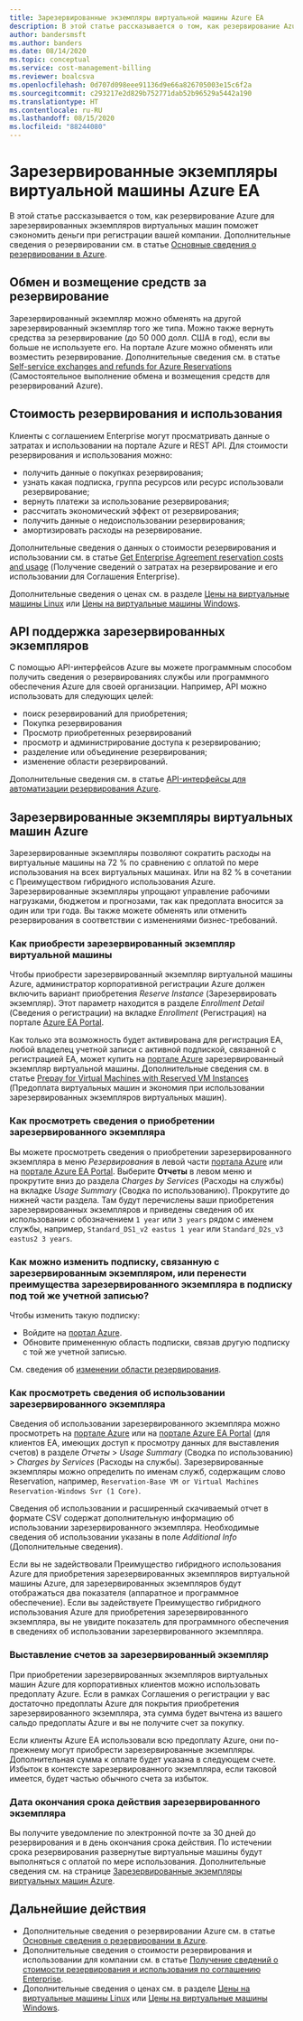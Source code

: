 ```yaml
---
title: Зарезервированные экземпляры виртуальной машины Azure EA
description: В этой статье рассказывается о том, как резервирование Azure для зарезервированных экземпляров виртуальных машин поможет сэкономить деньги при регистрации вашей компании.
author: bandersmsft
ms.author: banders
ms.date: 08/14/2020
ms.topic: conceptual
ms.service: cost-management-billing
ms.reviewer: boalcsva
ms.openlocfilehash: 0d707d098eee91136d9e66a826705003e15c6f2a
ms.sourcegitcommit: c293217e2d829b752771dab52b96529a5442a190
ms.translationtype: HT
ms.contentlocale: ru-RU
ms.lasthandoff: 08/15/2020
ms.locfileid: "88244080"
---
```

# <a name="azure-ea-vm-reserved-instances"></a>Зарезервированные экземпляры виртуальной машины Azure EA

В этой статье рассказывается о том, как резервирование Azure для зарезервированных экземпляров виртуальных машин поможет сэкономить деньги при регистрации вашей компании. Дополнительные сведения о резервировании см. в статье [Основные сведения о резервировании в Azure](../reservations/save-compute-costs-reservations.md).

## <a name="reservation-exchanges-and-refunds"></a>Обмен и возмещение средств за резервирование

Зарезервированный экземпляр можно обменять на другой зарезервированный экземпляр того же типа. Можно также вернуть средства за резервирование (до 50 000 долл. США в год), если вы больше не используете его. На портале Azure можно обменять или возместить резервирование. Дополнительные сведения см. в статье [Self-service exchanges and refunds for Azure Reservations](../reservations/exchange-and-refund-azure-reservations.md) (Самостоятельное выполнение обмена и возмещения средств для резервирований Azure).

## <a name="reservation-costs-and-usage"></a>Стоимость резервирования и использования

Клиенты с соглашением Enterprise могут просматривать данные о затратах и использовании на портале Azure и REST API. Для стоимости резервирования и использования можно:

- получить данные о покупках резервирования;
- узнать какая подписка, группа ресурсов или ресурс использовали резервирование;
- вернуть платежи за использование резервирования;
- рассчитать экономический эффект от резервирования;
- получить данные о недоиспользовании резервирования;
- амортизировать расходы на резервирование.

Дополнительные сведения о данных о стоимости резервирования и использовании см. в статье [Get Enterprise Agreement reservation costs and usage](../reservations/understand-reserved-instance-usage-ea.md) (Получение сведений о затратах на резервирование и его использовании для Соглашения Enterprise).

Дополнительные сведения о ценах см. в разделе [Цены на виртуальные машины Linux](https://azure.microsoft.com/pricing/details/virtual-machines/linux/) или [Цены на виртуальные машины Windows](https://azure.microsoft.com/pricing/details/virtual-machines/windows/).

## <a name="reserved-instances-api-support"></a>API поддержка зарезервированных экземпляров

С помощью API-интерфейсов Azure вы можете программным способом получить сведения о резервированиях службы или программного обеспечения Azure для своей организации. Например, API можно использовать для следующих целей:

- поиск резервирований для приобретения;
- Покупка резервирования
- Просмотр приобретенных резервирований
- просмотр и администрирование доступа к резервированию;
- разделение или объединение резервирования;
- изменение области резервирований.

Дополнительные сведения см. в статье [API-интерфейсы для автоматизации резервирования Azure](../reservations/reservation-apis.md).

## <a name="azure-reserved-virtual-machine-instances"></a>Зарезервированные экземпляры виртуальных машин Azure

Зарезервированные экземпляры позволяют сократить расходы на виртуальные машины на 72 % по сравнению с оплатой по мере использования на всех виртуальных машинах. Или на 82 % в сочетании с Преимуществом гибридного использования Azure. Зарезервированные экземпляры упрощают управление рабочими нагрузками, бюджетом и прогнозами, так как предоплата вносится за один или три года. Вы также можете обменять или отменить резервирования в соответствии с изменениями бизнес-требований.

### <a name="how-to-buy-reserved-virtual-machine-instances"></a>Как приобрести зарезервированный экземпляр виртуальной машины

Чтобы приобрести зарезервированный экземпляр виртуальной машины Azure, администратор корпоративной регистрации Azure должен включить вариант приобретения _Reserve Instance_ (Зарезервировать экземпляр). Этот параметр находится в разделе _Enrollment Detail_ (Сведения о регистрации) на вкладке _Enrollment_ (Регистрация) на портале [Azure EA Portal](https://ea.azure.com/).

Как только эта возможность будет активирована для регистрация EA, любой владелец учетной записи с активной подпиской, связанной с регистрацией EA, может купить на [портале Azure](https://aka.ms/reservations) зарезервированный экземпляр виртуальной машины. Дополнительные сведения см. в статье [Prepay for Virtual Machines with Reserved VM Instances](https://go.microsoft.com/fwlink/?linkid=861721) (Предоплата виртуальных машин и экономия при использовании зарезервированных экземпляров виртуальных машин).

### <a name="how-to-view-reserved-instance-purchase-details"></a>Как просмотреть сведения о приобретении зарезервированного экземпляра

Вы можете просмотреть сведения о приобретении зарезервированного экземпляра в меню _Резервирования_ в левой части [портала Azure](https://aka.ms/reservations) или на [портале Azure EA Portal](https://ea.azure.com/). Выберите **Отчеты** в левом меню и прокрутите вниз до раздела _Charges by Services_ (Расходы на службы) на вкладке _Usage Summary_ (Сводка по использованию). Прокрутите до нижней части раздела. Там будут перечислены ваши приобретения зарезервированных экземпляров и приведены сведения об их использовании с обозначением `1 year` или `3 years` рядом с именем службы, например, `Standard_DS1_v2 eastus 1 year` или `Standard_D2s_v3 eastus2 3 years`.

### <a name="how-can-i-change-the-subscription-associated-with-reserved-instance-or-transfer-my-reserved-instance-benefits-to-a-subscription-under-the-same-account"></a>Как можно изменить подписку, связанную с зарезервированным экземпляром, или перенести преимущества зарезервированного экземпляра в подписку под той же учетной записью?

Чтобы изменить такую подписку:

- Войдите на [портал Azure](https://aka.ms/reservations).
- Обновите примененную область подписки, связав другую подписку с той же учетной записью.

См. сведения об [изменении области резервирования](../reservations/manage-reserved-vm-instance.md#change-the-reservation-scope).

### <a name="how-to-view-reserved-instance-usage-details"></a>Как просмотреть сведения об использовании зарезервированного экземпляра

Сведения об использовании зарезервированного экземпляра можно просмотреть на [портале Azure](https://aka.ms/reservations) или на [портале Azure EA Portal](https://ea.azure.com/) (для клиентов EA, имеющих доступ к просмотру данных для выставления счетов) в разделе _Отчеты_ > _Usage Summary_ (Сводка по использованию) > _Charges by Services_ (Расходы на службы). Зарезервированные экземпляры можно определить по именам служб, содержащим слово Reservation, например, `Reservation-Base VM or Virtual Machines Reservation-Windows Svr (1 Core)`.

Сведения об использовании и расширенный скачиваемый отчет в формате CSV содержат дополнительную информацию об использовании зарезервированного экземпляра. Необходимые сведения об использовании указаны в поле _Additional Info_ (Дополнительные сведения).

Если вы не задействовали Преимущество гибридного использования Azure для приобретения зарезервированных экземпляров виртуальной машины Azure, для зарезервированных экземпляров будут отображаться два показателя (аппаратное и программное обеспечение). Если вы задействуете Преимущество гибридного использования Azure для приобретения зарезервированного экземпляра, вы не увидите показатель для программного обеспечения в сведениях об использовании зарезервированного экземпляра.

### <a name="reserved-instance-billing"></a>Выставление счетов за зарезервированный экземпляр

При приобретении зарезервированных экземпляров виртуальных машин Azure для корпоративных клиентов можно использовать предоплату Azure. Если в рамках Соглашения о регистрации у вас достаточно предоплаты Azure для покрытия приобретения зарезервированного экземпляра, эта сумма будет вычтена из вашего сальдо предоплаты Azure и вы не получите счет за покупку.

Если клиенты Azure EA использовали всю предоплату Azure, они по-прежнему могут приобрести зарезервированные экземпляры. Дополнительная сумма к оплате будет указана в следующем счете. Избыток в контексте зарезервированного экземпляра, если таковой имеется, будет частью обычного счета за избыток.

### <a name="reserved-instance-expiration"></a>Дата окончания срока действия зарезервированного экземпляра

Вы получите уведомление по электронной почте за 30 дней до резервирования и в день окончания срока действия. По истечении срока резервирования развернутые виртуальные машины будут выполняться с оплатой по мере использования. Дополнительные сведения см. на странице [Зарезервированные экземпляры виртуальных машин Azure](https://azure.microsoft.com/pricing/reserved-vm-instances/).

## <a name="next-steps"></a>Дальнейшие действия

- Дополнительные сведения о резервировании Azure см. в статье [Основные сведения о резервировании в Azure](../reservations/save-compute-costs-reservations.md).
- Дополнительные сведения о стоимости резервирования и использовании для компании см. в статье [Получение сведений о стоимости резервирования и использования по соглашению Enterprise](../reservations/understand-reserved-instance-usage-ea.md).
- Дополнительные сведения о ценах см. в разделе [Цены на виртуальные машины Linux](https://azure.microsoft.com/pricing/details/virtual-machines/linux/) или [Цены на виртуальные машины Windows](https://azure.microsoft.com/pricing/details/virtual-machines/windows/).
